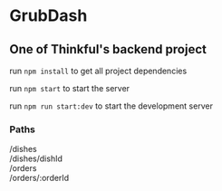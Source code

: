 # GrubDash

## One of Thinkful's backend project

run `npm install` to get all project dependencies  

run `npm start` to start the server  

run `npm run start:dev` to start the development server

### Paths

/dishes  
/dishes/dishId  
/orders  
/orders/:orderId  
